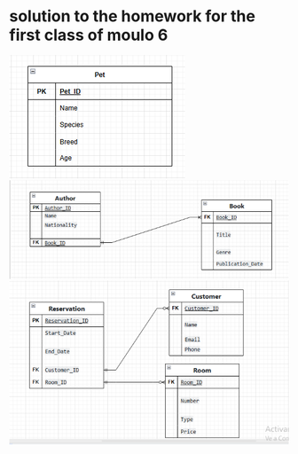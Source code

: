 # solution to the homework for the first class of moulo 6

![solution to point 1](img\1_PUNTO.png)
![solution to point 2](img\2_punto.png)
![solution to point 3](img\3_punto.png)